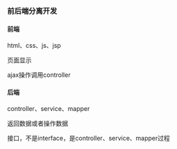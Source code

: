 ### 前后端分离开发

#### 前端

html、css、js、jsp

页面显示

ajax操作调用controller

#### 后端

controller、service、mapper

返回数据或者操作数据

接口，不是interface，是controller、service、mapper过程

